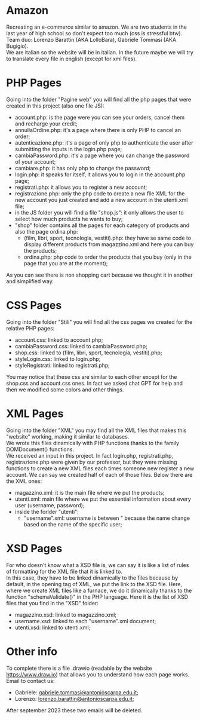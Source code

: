 # Amazon
Recreating an e-commerce similar to amazon. We are two students in the last year of high school so don't expect too much (css is stressful btw).<br>
Team duo: Lorenzo Barattin (AKA LolloBara), Gabriele Tommasi (AKA Bugigio).<br>
We are italian so the website will be in italian. In the future maybe we will try to translate every file in english (except for xml files).

# PHP Pages
Going into the folder "Pagine web" you will find all the php pages that were created in this project (also one file JS):
- account.php: is the page were you can see your orders, cancel them and recharge your credit;
- annullaOrdine.php: it's a page where there is only PHP to cancel an order;
- autenticazione.php: it's a page of only php to authenticate the user after submitting the inputs in the login.php page;
- cambiaPassword.php: it's a page where you can change the password of your account;
- cambiare.php: it has only php to change the password;
- login.php: it speaks for itself, it allows you to login in the account.php page;
- registrati.php: it allows you to register a new account;
- registrazione.php: only the php code to create a new file XML for the new account you just created and add a new account in the utenti.xml file;
- in the JS folder you will find a file "shop.js": it only allows the user to select how much products he wants to buy;
- "shop" folder contains all the pages for each category of products and also the page ordina.php:
  - (film, libri, sport, tecnologia, vestiti).php: they have se same code to display different products from magazzino.xml and here you can buy the products;
  - ordina.php: php code to order the products that you buy (only in the page that you are at the moment);

As you can see there is non shopping cart because we thought it in another and simplified way.

# CSS Pages
Going into the folder "Stili" you will find all the css pages we created for the relative PHP pages:
- account.css: linked to account.php;
- cambiaPassword.css: linked to cambiaPassword.php;
- shop.css: linked to (film, libri, sport, tecnologia, vestiti).php;
- styleLogin.css: linked to login.php;
- styleRegistrati: linked to registrati.php;

You may notice that these css are similar to each other except for the shop.css and account.css ones. In fact we asked chat GPT for help and then we modified some colors and other things.

# XML Pages
Going into the folder "XML" you may find all the XML files that makes this "website" working, making it similar to databases.<br>
We wrote this files dinamically with PHP functions thanks to the family DOMDocument() functions.<br>
We received an input in this project. In fact login.php, registrati.php, registrazione.php were given by our professor, but they were missing functions to create a new XML files each times someone new register a new account. We can say we created half of each of those files. Below there are the XML ones:
- magazzino.xml: it is the main file where we put the products;
- utenti.xml: main file where we put the essential information about every user (username, password);
- inside the forlder "utenti":
  -  "username".xml: username is between " because the name change based on the name of the specific user;

# XSD Pages
For who doesn't know what a XSD file is, we can say it is like a list of rules of formatting for the XML file that it is linked to.<br>
In this case, they have to be linked dinamically to the files because by default, in the opening tag of XML, we put the link to the XSD file. Here, where we create XML files like a furnace, we do it dinamically thanks to the function "schemaValidate()" in the PHP language. Here it is the list of XSD files that you find in the "XSD" folder:
- magazzino.xsd: linked to magazzino.xml;
- username.xsd: linked to each "username".xml document;
- utenti.xsd: linked to utenti.xml;

# Other info
To complete there is a file .drawio (readable by the website https://www.draw.io) that allows you to understand how each page works. <br>
Email to contact us:
- Gabriele: gabriele.tommasi@antonioscarpa.edu.it;
- Lorenzo: lorenzo.barattin@antonioscarpa.edu.it;

After september 2023 these two emails will be deleted.
